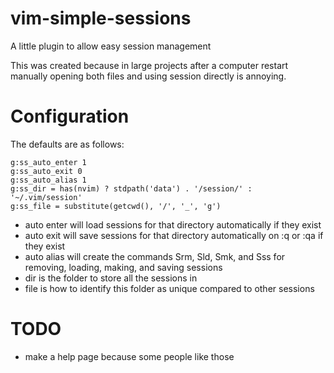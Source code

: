 # vim-simple-sessions
A little plugin to allow easy session management

This was created because in large projects after a computer restart manually opening both files and using session directly is annoying.

# Configuration

The defaults are as follows:

```
g:ss_auto_enter 1
g:ss_auto_exit 0
g:ss_auto_alias 1
g:ss_dir = has(nvim) ? stdpath('data') . '/session/' : '~/.vim/session'
g:ss_file = substitute(getcwd(), '/', '_', 'g')
```

- auto enter will load sessions for that directory automatically if they exist
- auto exit will save sessions for that directory automatically on :q or :qa if they exist
- auto alias will create the commands Srm, Sld, Smk, and Sss for removing, loading, making, and saving sessions
- dir is the folder to store all the sessions in
- file is how to identify this folder as unique compared to other sessions


# TODO

- make a help page because some people like those
